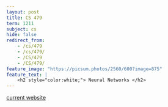 ```yaml
---
layout: post
title: CS 479
term: 1211
subject: cs
hide: false
redirect_from:
    - /cs/479
    - /cs/479/
    - /CS/479
    - /CS/479/
feature_image: "https://picsum.photos/2560/600?image=875"
feature_text: |
    <h2 style="color:white;"> Neural Networks </h2>
---
```



[current website](https://jorchard.github.io/cs489.github.io/)